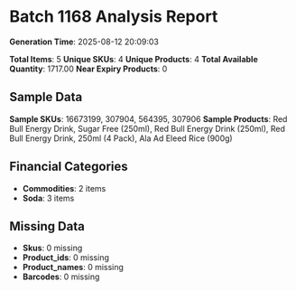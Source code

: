 # Batch 1168 Analysis Report

**Generation Time**: 2025-08-12 20:09:03

**Total Items**: 5
**Unique SKUs**: 4
**Unique Products**: 4
**Total Available Quantity**: 1717.00
**Near Expiry Products**: 0

## Sample Data
**Sample SKUs**: 16673199, 307904, 564395, 307906
**Sample Products**: Red Bull Energy Drink, Sugar Free (250ml), Red Bull Energy Drink (250ml), Red Bull Energy Drink, 250ml (4 Pack), Ala Ad Eleed Rice (900g)

## Financial Categories
- **Commodities**: 2 items
- **Soda**: 3 items

## Missing Data
- **Skus**: 0 missing
- **Product_ids**: 0 missing
- **Product_names**: 0 missing
- **Barcodes**: 0 missing
